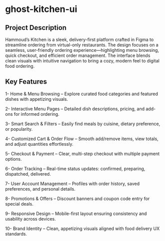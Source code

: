 # ghost-kitchen-ui

## Project Description
Hammoud’s Kitchen is a sleek, delivery-first platform crafted in Figma to streamline ordering from virtual-only restaurants. The design focuses on a seamless, user-friendly ordering experience—highlighting menu browsing, quick checkout, and efficient order management. The interface blends clean visuals with intuitive navigation to bring a cozy, modern feel to digital food ordering.

## Key Features
1- Home & Menu Browsing – Explore curated food categories and featured dishes with appetizing visuals.

2- Interactive Menu Pages – Detailed dish descriptions, pricing, and add-ons for informed ordering.

3- Smart Search & Filters – Easily find meals by cuisine, dietary preference, or popularity.

4- Customized Cart & Order Flow – Smooth add/remove items, view totals, and adjust quantities effortlessly.

5- Checkout & Payment – Clear, multi-step checkout with multiple payment options.

6- Order Tracking – Real-time status updates: confirmed, preparing, dispatched, delivered.

7- User Account Management – Profiles with order history, saved preferences, and personal details.

8- Promotions & Offers – Discount banners and coupon code entry for special deals.

9- Responsive Design – Mobile-first layout ensuring consistency and usability across devices.

10- Brand Identity – Clean, appetizing visuals aligned with food delivery UX standards.

